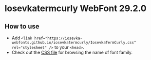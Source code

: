 # Iosevkatermcurly WebFont 29.2.0

## How to use

- Add `<link href="https://iosevka-webfonts.github.io/iosevkatermcurly/IosevkaTermCurly.css" rel="stylesheet" />` to your `<head>`.
- Check out the [CSS file](./IosevkaTermCurly.css) for browsing the name of font family.
